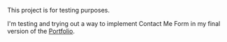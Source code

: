 This project is for testing purposes.

I'm testing and trying out a way to implement Contact Me Form in my final version of the
[Portfolio](https://github.com/MGavranovic/Portfolio).
